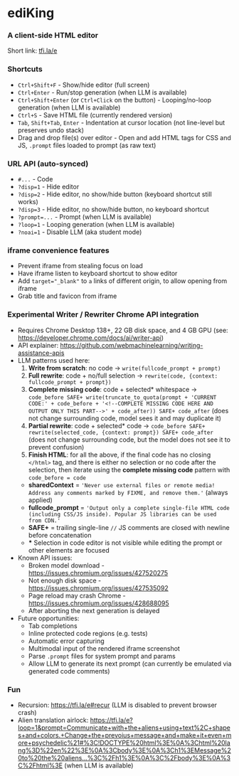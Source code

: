 # ediKing
### A client-side HTML editor
Short link: [tfi.la/e](https://tfi.la/e)

### Shortcuts
- `Ctrl+Shift+F` - Show/hide editor (full screen)
- `Ctrl+Enter` - Run/stop generation (when LLM is available)
- `Ctrl+Shift+Enter` (or `Ctrl+Click` on the button) - Looping/no-loop generation (when LLM is available)
- `Ctrl+S` - Save HTML file (currently rendered version)
- `Tab`, `Shift+Tab`, `Enter` - Indentation at cursor location (not line-level but preserves undo stack)
- Drag and drop file(s) over editor - Open and add HTML tags for CSS and JS, `.prompt` files loaded to prompt (as raw text)

### URL API (auto-synced)
- `#...` - Code
- `?disp=1` - Hide editor
- `?disp=2` - Hide editor, no show/hide button (keyboard shortcut still works)
- `?disp=3` - Hide editor, no show/hide button, no keyboard shortcut
- `?prompt=...` - Prompt (when LLM is available)
- `?loop=1` - Looping generation (when LLM is available)
- `?noai=1` - Disable LLM (aka student mode)

### iframe convenience features
- Prevent iframe from stealing focus on load
- Have iframe listen to keyboard shortcut to show editor
- Add `target="_blank"` to `a` links of different origin, to allow opening from iframe
- Grab title and favicon from iframe

### Experimental Writer / Rewriter Chrome API integration
- Requires Chrome Desktop 138+, 22 GB disk space, and 4 GB GPU (see: https://developer.chrome.com/docs/ai/writer-api)
- API explainer: https://github.com/webmachinelearning/writing-assistance-apis
- LLM patterns used here:
  1. __Write from scratch__: no code -> `write(fullcode_prompt + prompt)`
  2. __Full rewrite__: code + no/full selection -> `rewrite(code, {context: fullcode_prompt + prompt})`
  3. __Complete missing code__: code + selected* whitespace -> `code_before SAFE+ write(truncate_to_quota(prompt + 'CURRENT CODE:' + code_before + '<!--COMPLETE MISSING CODE HERE AND OUTPUT ONLY THIS PART-->' + code_after)) SAFE+ code_after` (does not change surrounding code, model sees it and may duplicate it)
  4. __Partial rewrite__: code + selected* code -> `code_before SAFE+ rewrite(selected_code, {context: prompt}) SAFE+ code_after` (does not change surrounding code, but the model does not see it to prevent confusion)
  5. __Finish HTML__: for all the above, if the final code has no closing `</html>` tag, and there is either no selection or no code after the selection, then iterate using the __complete missing code__ pattern with `code_before = code`
  - __sharedContext__ = `'Never use external files or remote media! Address any comments marked by FIXME, and remove them.'` (always applied)
  - __fullcode_prompt__ = `'Output only a complete single-file HTML code (including CSS/JS inside). Popular JS libraries can be used from CDN.'`
  - __SAFE+__ = trailing single-line `//` JS comments are closed with newline before concatenation
  - __*__ Selection in code editor is not visible while editing the prompt or other elements are focused
- Known API issues:
  - Broken model download - https://issues.chromium.org/issues/427520275
  - Not enough disk space - https://issues.chromium.org/issues/427535092
  - Page reload may crash Chrome - https://issues.chromium.org/issues/428688095
  - After aborting the next generation is delayed
- Future opportunities:
  - Tab completions
  - Inline protected code regions (e.g. tests)
  - Automatic error capturing
  - Multimodal input of the rendered iframe screenshot
  - Parse `.prompt` files for system prompt and params
  - Allow LLM to generate its next prompt (can currently be emulated via generated code comments)

### Fun
- Recursion: https://tfi.la/e#recur (LLM is disabled to prevent browser crash)
- Alien translation airlock: https://tfi.la/e?loop=1&prompt=Communicate+with+the+aliens+using+text%2C+shapes+and+colors.+Change+the+prevoius+message+and+make+it+even+more+psychedelic%21#%3C!DOCTYPE%20html%3E%0A%3Chtml%20lang%3D%22en%22%3E%0A%3Cbody%3E%0A%3Ch1%3EMessage%20to%20the%20aliens...%3C%2Fh1%3E%0A%3C%2Fbody%3E%0A%3C%2Fhtml%3E (when LLM is available)